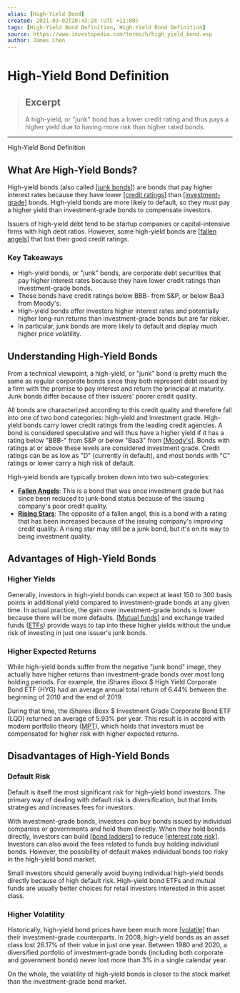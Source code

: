 ```yaml
---
alias: [High-Yield Bond]
created: 2021-03-02T20:43:24 (UTC +11:00)
tags: [High-Yield Bond Definition, High-Yield Bond Definition]
source: https://www.investopedia.com/terms/h/high_yield_bond.asp
author: James Chen
---
```


# High-Yield Bond Definition

> ## Excerpt
> A high-yield, or "junk" bond has a lower credit rating and thus pays a higher yield due to having more risk than higher rated bonds.

---

High-Yield Bond Definition
## What Are High-Yield Bonds?

High-yield bonds (also called [[junk bonds]](https://www.investopedia.com/terms/j/junkbond.asp)) are bonds that pay higher interest rates because they have lower [[credit ratings]](https://www.investopedia.com/terms/c/creditrating.asp) than [[investment-grade]](https://www.investopedia.com/terms/i/investmentgrade.asp) bonds. High-yield bonds are more likely to default, so they must pay a higher yield than investment-grade bonds to compensate investors.

Issuers of high-yield debt tend to be startup companies or capital-intensive firms with high debt ratios. However, some high-yield bonds are [[fallen angels]](https://www.investopedia.com/terms/f/fallenangel.asp) that lost their good credit ratings.

### Key Takeaways

-   High-yield bonds, or "junk" bonds, are corporate debt securities that pay higher interest rates because they have lower credit ratings than investment-grade bonds.
-   These bonds have credit ratings below BBB- from S&P, or below Baa3 from Moody's.
-   High-yield bonds offer investors higher interest rates and potentially higher long-run returns than investment-grade bonds but are far riskier.
-   In particular, junk bonds are more likely to default and display much higher price volatility.

## Understanding High-Yield Bonds

From a technical viewpoint, a high-yield, or "junk" bond is pretty much the same as regular corporate bonds since they both represent debt issued by a firm with the promise to pay interest and return the principal at maturity. Junk bonds differ because of their issuers' poorer credit quality.

All bonds are characterized according to this credit quality and therefore fall into one of two bond categories: high-yield and investment grade. High-yield bonds carry lower credit ratings from the leading credit agencies. A bond is considered speculative and will thus have a higher yield if it has a rating below "BBB-" from S&P or below "Baa3" from [[Moody's]](https://www.investopedia.com/terms/m/moodys.asp). Bonds with ratings at or above these levels are considered investment grade. Credit ratings can be as low as "D" (currently in default), and most bonds with "C" ratings or lower carry a high risk of default.

High-yield bonds are typically broken down into two sub-categories:

-   [**Fallen Angels**](https://www.investopedia.com/terms/f/fallenangel.asp): This is a bond that was once investment grade but has since been reduced to junk-bond status because of the issuing company's poor credit quality.
-   [**Rising Stars**](https://www.investopedia.com/articles/markets/070816/fallen-angel-bonds-and-rising-stars-risks-and-opportunities.asp): The opposite of a fallen angel, this is a bond with a rating that has been increased because of the issuing company's improving credit quality. A rising star may still be a junk bond, but it's on its way to being investment quality.

## Advantages of High-Yield Bonds

### Higher Yields

Generally, investors in high-yield bonds can expect at least 150 to 300 basis points in additional yield compared to investment-grade bonds at any given time. In actual practice, the gain over investment-grade bonds is lower because there will be more defaults. [[Mutual funds]](https://www.investopedia.com/terms/m/mutualfund.asp) and exchange traded funds ([ETFs](https://www.investopedia.com/terms/e/etf.asp)) provide ways to tap into these higher yields without the undue risk of investing in just one issuer's junk bonds.

### Higher Expected Returns

While high-yield bonds suffer from the negative "junk bond" image, they actually have higher returns than investment-grade bonds over most long holding periods. For example, the iShares iBoxx $ High Yield Corporate Bond ETF (HYG) had an average annual total return of 6.44% between the beginning of 2010 and the end of 2019.

During that time, the iShares iBoxx $ Investment Grade Corporate Bond ETF (LQD) returned an average of 5.93% per year. This result is in accord with modern portfolio theory ([MPT](https://www.investopedia.com/terms/m/modernportfoliotheory.asp)), which holds that investors must be compensated for higher risk with higher expected returns.

## Disadvantages of High-Yield Bonds

### Default Risk

Default is itself the most significant risk for high-yield bond investors. The primary way of dealing with default risk is diversification, but that limits strategies and increases fees for investors.

With investment-grade bonds, investors can buy bonds issued by individual companies or governments and hold them directly. When they hold bonds directly, investors can build [[bond ladders]](https://www.investopedia.com/terms/b/bondladder.asp) to reduce [[interest rate risk]](https://www.investopedia.com/terms/i/interestraterisk.asp). Investors can also avoid the fees related to funds buy holding individual bonds. However, the possibility of default makes individual bonds too risky in the high-yield bond market.

Small investors should generally avoid buying individual high-yield bonds directly because of high default risk. High-yield bond ETFs and mutual funds are usually better choices for retail investors interested in this asset class.

### Higher Volatility

Historically, high-yield bond prices have been much more [[volatile]](https://www.investopedia.com/terms/v/volatility.asp) than their investment-grade counterparts. In 2008, high-yield bonds as an asset class lost 26.17% of their value in just one year. Between 1980 and 2020, a diversified portfolio of investment-grade bonds (including both corporate and government bonds) never lost more than 3% in a single calendar year.

On the whole, the volatility of high-yield bonds is closer to the stock market than the investment-grade bond market.
